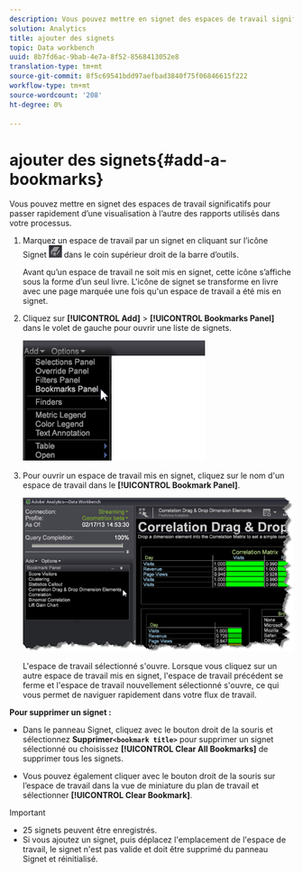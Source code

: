 ```yaml
---
description: Vous pouvez mettre en signet des espaces de travail significatifs pour passer rapidement d’une visualisation à l’autre des rapports utilisés dans votre processus.
solution: Analytics
title: ajouter des signets
topic: Data workbench
uuid: 8b7fd6ac-9bab-4e7a-8f52-8568413052e8
translation-type: tm+mt
source-git-commit: 8f5c69541bdd97aefbad3840f75f06846615f222
workflow-type: tm+mt
source-wordcount: '208'
ht-degree: 0%

---
```



# ajouter des signets{#add-a-bookmarks}

Vous pouvez mettre en signet des espaces de travail significatifs pour passer rapidement d’une visualisation à l’autre des rapports utilisés dans votre processus.

1. Marquez un espace de travail par un signet en cliquant sur l’icône Signet ![](assets/bookmark_icon.png) dans le coin supérieur droit de la barre d’outils.

   Avant qu’un espace de travail ne soit mis en signet, cette icône s’affiche sous la forme d’un seul livre. L&#39;icône de signet se transforme en livre avec une page marquée une fois qu&#39;un espace de travail a été mis en signet.

1. Cliquez sur **[!UICONTROL Add]** > **[!UICONTROL Bookmarks Panel]** dans le volet de gauche pour ouvrir une liste de signets.

   ![](assets/bookmarks_panel.png)

1. Pour ouvrir un espace de travail mis en signet, cliquez sur le nom d&#39;un espace de travail dans le **[!UICONTROL Bookmark Panel]**.

   ![](assets/bookmarks_panel_left.png)

   L&#39;espace de travail sélectionné s&#39;ouvre. Lorsque vous cliquez sur un autre espace de travail mis en signet, l&#39;espace de travail précédent se ferme et l&#39;espace de travail nouvellement sélectionné s&#39;ouvre, ce qui vous permet de naviguer rapidement dans votre flux de travail.

**Pour supprimer un signet :**

* Dans le panneau Signet, cliquez avec le bouton droit de la souris et sélectionnez **Supprimer`<bookmark title>`** pour supprimer un signet sélectionné ou choisissez **[!UICONTROL Clear All Bookmarks]** de supprimer tous les signets.

* Vous pouvez également cliquer avec le bouton droit de la souris sur l’espace de travail dans la vue de miniature du plan de travail et sélectionner **[!UICONTROL Clear Bookmark]**.

>[!IMPORTANT]
>
>* 25 signets peuvent être enregistrés.
>* Si vous ajoutez un signet, puis déplacez l&#39;emplacement de l&#39;espace de travail, le signet n&#39;est pas valide et doit être supprimé du panneau Signet et réinitialisé.

